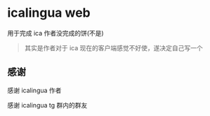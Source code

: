 # icalingua web

用于完成 ica 作者没完成的饼(不是)

> 其实是作者对于 ica 现在的客户端感觉不好使，遂决定自己写一个

## 感谢

感谢 icalingua 作者

感谢 icalingua tg 群内的群友
